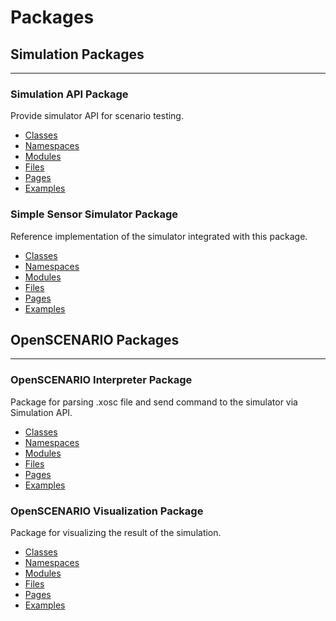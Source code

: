 # Packages
## Simulation Packages
---

### Simulation API Package
Provide simulator API for scenario testing.

- [Classes](/scenario_simulator_v2/package/traffic_simulator/markdown/Classes)
- [Namespaces](/scenario_simulator_v2/package/traffic_simulator/markdown/Namespaces)
- [Modules](/scenario_simulator_v2/package/traffic_simulator/markdown/Modules)
- [Files](/scenario_simulator_v2/package/traffic_simulator/markdown/Files)
- [Pages](/scenario_simulator_v2/package/traffic_simulator/markdown/Pages)
- [Examples](/scenario_simulator_v2/package/traffic_simulator/markdown/Examples)

### Simple Sensor Simulator Package
Reference implementation of the simulator integrated with this package.

- [Classes](/scenario_simulator_v2/package/simple_sensor_simulator/markdown/Classes)
- [Namespaces](/scenario_simulator_v2/package/simple_sensor_simulator/markdown/Namespaces)
- [Modules](/scenario_simulator_v2/package/simple_sensor_simulator/markdown/Modules)
- [Files](/scenario_simulator_v2/package/simple_sensor_simulator/markdown/Files)
- [Pages](/scenario_simulator_v2/package/simple_sensor_simulator/markdown/Pages)
- [Examples](/scenario_simulator_v2/package/simple_sensor_simulator/markdown/Examples)

## OpenSCENARIO Packages
---

### OpenSCENARIO Interpreter Package
Package for parsing .xosc file and send command to the simulator via Simulation API.

- [Classes](/scenario_simulator_v2/package/openscenario_interpreter/markdown/Classes)
- [Namespaces](/scenario_simulator_v2/package/openscenario_interpreter/markdown/Namespaces)
- [Modules](/scenario_simulator_v2/package/openscenario_interpreter/markdown/Modules)
- [Files](/scenario_simulator_v2/package/openscenario_interpreter/markdown/Files)
- [Pages](/scenario_simulator_v2/package/openscenario_interpreter/markdown/Pages)
- [Examples](/scenario_simulator_v2/package/openscenario_interpreter/markdown/Examples)

### OpenSCENARIO Visualization Package
Package for visualizing the result of the simulation.

- [Classes](/scenario_simulator_v2/package/openscenario_visualization/markdown/Classes)
- [Namespaces](/scenario_simulator_v2/package/openscenario_visualization/markdown/Namespaces)
- [Modules](/scenario_simulator_v2/package/openscenario_visualization/markdown/Modules)
- [Files](/scenario_simulator_v2/package/openscenario_visualization/markdown/Files)
- [Pages](/scenario_simulator_v2/package/openscenario_visualization/markdown/Pages)
- [Examples](/scenario_simulator_v2/package/openscenario_visualization/markdown/Examples)
